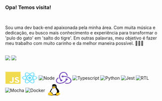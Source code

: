 ### Opa! Temos visita!

<br />

<p>
Sou uma dev back-end apaixonada pela minha área. Com muita música e dedicação, eu busco mais conhecimento e experiência para transformar o 'pulo do       gato' em 'salto do tigre'. Em outras palavras, meu objetivo é fazer meu trabalho com muito carinho e da melhor maneira possível. 👩🏾‍💻 
</p>

<br />

 <div style="display: inline_block">
  <img height="170em" src="https://github-readme-stats.vercel.app/api?username=Lary-Martins&show_icons=true&theme=dark&include_all_commits=true&count_private=true"/>
  <img height="170em" src="https://github-readme-stats.vercel.app/api/top-langs/?username=Lary-Martins&layout=compact&langs_count=7&theme=dark"/>
</div>
  <br />
<div style="display: inline_block"><br>
  <img align="center" alt="Js" height="40" width="50" src="https://raw.githubusercontent.com/devicons/devicon/master/icons/javascript/javascript-plain.svg">
  <img align="center" alt="React" height="40" width="50" src="https://raw.githubusercontent.com/devicons/devicon/master/icons/react/react-original.svg">
  <img align="center" alt="Node" height="40" width="50" src="https://img.icons8.com/fluency/344/node-js.png">
  <img align="center" alt="Redux" height="40" width="50" src="https://raw.githubusercontent.com/devicons/devicon/master/icons/redux/redux-original.svg">
  <img align="center" alt="Typescript" height="40" width="50" src="https://symbols.getvecta.com/stencil_98/84_typescript-icon.91937dbb2c.svg">
  <img align="center" alt="Python" height="40" width="50" src="https://img.icons8.com/color/344/python--v1.png">
  <img align="center" alt="Jest" height="40" width="50" src="https://cdn.icon-icons.com/icons2/2107/PNG/128/file_type_jest_snapshot_icon_130513.png">
  <img align="center" alt="RTL" height="40" width="50" src="https://testing-library.com/img/octopus-64x64.png">
  <img align="center" alt="Mocha" height="40" width="50" src="https://symbols.getvecta.com/stencil_88/94_mochajs-icon.337bebf6b7.svg">
  <img align="center" alt="Docker" height="40" width="50" src="https://img.icons8.com/ios/344/docker.png">
  <img align="center" alt="Linux" height="40" width="50" src="https://raw.githubusercontent.com/devicons/devicon/master/icons/linux/linux-original.svg">
</div>
